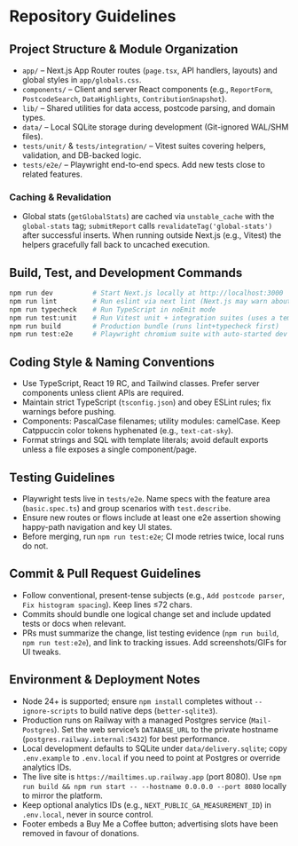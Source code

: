 # Repository Guidelines

## Project Structure & Module Organization
- `app/` – Next.js App Router routes (`page.tsx`, API handlers, layouts) and global styles in `app/globals.css`.
- `components/` – Client and server React components (e.g., `ReportForm`, `PostcodeSearch`, `DataHighlights`, `ContributionSnapshot`).
- `lib/` – Shared utilities for data access, postcode parsing, and domain types.
- `data/` – Local SQLite storage during development (Git-ignored WAL/SHM files).
- `tests/unit/` & `tests/integration/` – Vitest suites covering helpers, validation, and DB-backed logic.
- `tests/e2e/` – Playwright end-to-end specs. Add new tests close to related features.

### Caching & Revalidation
- Global stats (`getGlobalStats`) are cached via `unstable_cache` with the `global-stats` tag; `submitReport` calls `revalidateTag('global-stats')` after successful inserts. When running outside Next.js (e.g., Vitest) the helpers gracefully fall back to uncached execution.

## Build, Test, and Development Commands
```bash
npm run dev          # Start Next.js locally at http://localhost:3000
npm run lint         # Run eslint via next lint (Next.js may warn about workspace root discovery)
npm run typecheck    # Run TypeScript in noEmit mode
npm run test:unit    # Run Vitest unit + integration suites (uses a temp SQLite DB)
npm run build        # Production bundle (runs lint+typecheck first)
npm run test:e2e     # Playwright chromium suite with auto-started dev server
```

## Coding Style & Naming Conventions
- Use TypeScript, React 19 RC, and Tailwind classes. Prefer server components unless client APIs are required.
- Maintain strict TypeScript (`tsconfig.json`) and obey ESLint rules; fix warnings before pushing.
- Components: PascalCase filenames; utility modules: camelCase. Keep Catppuccin color tokens hyphenated (e.g., `text-cat-sky`).
- Format strings and SQL with template literals; avoid default exports unless a file exposes a single component/page.

## Testing Guidelines
- Playwright tests live in `tests/e2e`. Name specs with the feature area (`basic.spec.ts`) and group scenarios with `test.describe`.
- Ensure new routes or flows include at least one e2e assertion showing happy-path navigation and key UI states.
- Before merging, run `npm run test:e2e`; CI mode retries twice, local runs do not.

## Commit & Pull Request Guidelines
- Follow conventional, present-tense subjects (e.g., `Add postcode parser`, `Fix histogram spacing`). Keep lines ≤72 chars.
- Commits should bundle one logical change set and include updated tests or docs when relevant.
- PRs must summarize the change, list testing evidence (`npm run build`, `npm run test:e2e`), and link to tracking issues. Add screenshots/GIFs for UI tweaks.

## Environment & Deployment Notes
- Node 24+ is supported; ensure `npm install` completes without `--ignore-scripts` to build native deps (`better-sqlite3`).
- Production runs on Railway with a managed Postgres service (`Mail-Postgres`). Set the web service’s `DATABASE_URL` to the private hostname (`postgres.railway.internal:5432`) for best performance.
- Local development defaults to SQLite under `data/delivery.sqlite`; copy `.env.example` to `.env.local` if you need to point at Postgres or override analytics IDs.
- The live site is `https://mailtimes.up.railway.app` (port 8080). Use `npm run build && npm run start -- --hostname 0.0.0.0 --port 8080` locally to mirror the platform.
- Keep optional analytics IDs (e.g., `NEXT_PUBLIC_GA_MEASUREMENT_ID`) in `.env.local`, never in source control.
- Footer embeds a Buy Me a Coffee button; advertising slots have been removed in favour of donations.
